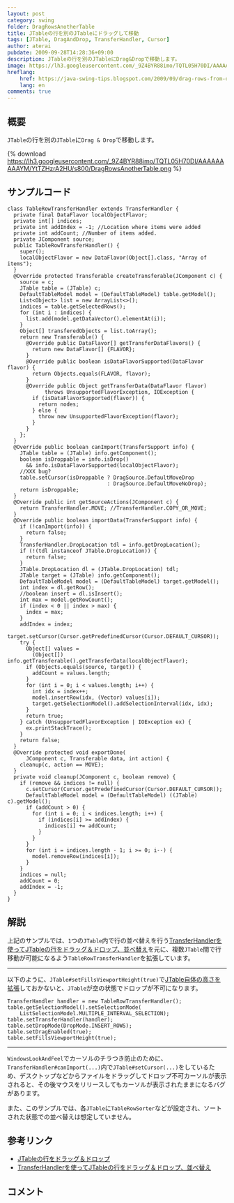 ```yaml
---
layout: post
category: swing
folder: DragRowsAnotherTable
title: JTableの行を別のJTableにドラッグして移動
tags: [JTable, DragAndDrop, TransferHandler, Cursor]
author: aterai
pubdate: 2009-09-28T14:28:36+09:00
description: JTableの行を別のJTableにDrag&Dropで移動します。
image: https://lh3.googleusercontent.com/_9Z4BYR88imo/TQTL05H70DI/AAAAAAAAAYM/YtTZHzrA2HU/s800/DragRowsAnotherTable.png
hreflang:
    href: https://java-swing-tips.blogspot.com/2009/09/drag-rows-from-one-jtable-to-another.html
    lang: en
comments: true
---
```

## 概要
`JTable`の行を別の`JTable`に`Drag & Drop`で移動します。

{% download https://lh3.googleusercontent.com/_9Z4BYR88imo/TQTL05H70DI/AAAAAAAAAYM/YtTZHzrA2HU/s800/DragRowsAnotherTable.png %}

## サンプルコード
<pre class="prettyprint"><code>class TableRowTransferHandler extends TransferHandler {
  private final DataFlavor localObjectFlavor;
  private int[] indices;
  private int addIndex = -1; //Location where items were added
  private int addCount; //Number of items added.
  private JComponent source;
  public TableRowTransferHandler() {
    super();
    localObjectFlavor = new DataFlavor(Object[].class, "Array of items");
  }
  @Override protected Transferable createTransferable(JComponent c) {
    source = c;
    JTable table = (JTable) c;
    DefaultTableModel model = (DefaultTableModel) table.getModel();
    List&lt;Object&gt; list = new ArrayList&lt;&gt;();
    indices = table.getSelectedRows();
    for (int i : indices) {
      list.add(model.getDataVector().elementAt(i));
    }
    Object[] transferedObjects = list.toArray();
    return new Transferable() {
      @Override public DataFlavor[] getTransferDataFlavors() {
        return new DataFlavor[] {FLAVOR};
      }
      @Override public boolean isDataFlavorSupported(DataFlavor flavor) {
        return Objects.equals(FLAVOR, flavor);
      }
      @Override public Object getTransferData(DataFlavor flavor)
            throws UnsupportedFlavorException, IOException {
        if (isDataFlavorSupported(flavor)) {
          return nodes;
        } else {
          throw new UnsupportedFlavorException(flavor);
        }
      }
    };
  }
  @Override public boolean canImport(TransferSupport info) {
    JTable table = (JTable) info.getComponent();
    boolean isDroppable = info.isDrop()
      &amp;&amp; info.isDataFlavorSupported(localObjectFlavor);
    //XXX bug?
    table.setCursor(isDroppable ? DragSource.DefaultMoveDrop
                                : DragSource.DefaultMoveNoDrop);
    return isDroppable;
  }
  @Override public int getSourceActions(JComponent c) {
    return TransferHandler.MOVE; //TransferHandler.COPY_OR_MOVE;
  }
  @Override public boolean importData(TransferSupport info) {
    if (!canImport(info)) {
      return false;
    }
    TransferHandler.DropLocation tdl = info.getDropLocation();
    if (!(tdl instanceof JTable.DropLocation)) {
      return false;
    }
    JTable.DropLocation dl = (JTable.DropLocation) tdl;
    JTable target = (JTable) info.getComponent();
    DefaultTableModel model = (DefaultTableModel) target.getModel();
    int index = dl.getRow();
    //boolean insert = dl.isInsert();
    int max = model.getRowCount();
    if (index &lt; 0 || index &gt; max) {
      index = max;
    }
    addIndex = index;
    target.setCursor(Cursor.getPredefinedCursor(Cursor.DEFAULT_CURSOR));
    try {
      Object[] values =
        (Object[]) info.getTransferable().getTransferData(localObjectFlavor);
      if (Objects.equals(source, target)) {
        addCount = values.length;
      }
      for (int i = 0; i &lt; values.length; i++) {
        int idx = index++;
        model.insertRow(idx, (Vector) values[i]);
        target.getSelectionModel().addSelectionInterval(idx, idx);
      }
      return true;
    } catch (UnsupportedFlavorException | IOException ex) {
      ex.printStackTrace();
    }
    return false;
  }
  @Override protected void exportDone(
      JComponent c, Transferable data, int action) {
    cleanup(c, action == MOVE);
  }
  private void cleanup(JComponent c, boolean remove) {
    if (remove &amp;&amp; indices != null) {
      c.setCursor(Cursor.getPredefinedCursor(Cursor.DEFAULT_CURSOR));
      DefaultTableModel model = (DefaultTableModel) ((JTable) c).getModel();
      if (addCount &gt; 0) {
        for (int i = 0; i &lt; indices.length; i++) {
          if (indices[i] &gt;= addIndex) {
            indices[i] += addCount;
          }
        }
      }
      for (int i = indices.length - 1; i &gt;= 0; i--) {
        model.removeRow(indices[i]);
      }
    }
    indices = null;
    addCount = 0;
    addIndex = -1;
  }
}
</code></pre>

## 解説
上記のサンプルでは、`1`つの`JTable`内で行の並べ替えを行う[TransferHandlerを使ってJTableの行をドラッグ＆ドロップ、並べ替え](https://ateraimemo.com/Swing/DnDReorderTable.html)を元に、複数`JTable`間で行移動が可能になるよう`TableRowTransferHandler`を拡張しています。

- - - -
以下のように、`JTable#setFillsViewportHeight(true)`で[JTable自体の高さを拡張](https://ateraimemo.com/Swing/FillsViewportHeight.html)しておかないと、`JTable`が空の状態でドロップが不可になります。

<pre class="prettyprint"><code>TransferHandler handler = new TableRowTransferHandler();
table.getSelectionModel().setSelectionMode(
    ListSelectionModel.MULTIPLE_INTERVAL_SELECTION);
table.setTransferHandler(handler);
table.setDropMode(DropMode.INSERT_ROWS);
table.setDragEnabled(true);
table.setFillsViewportHeight(true);
</code></pre>

- - - -
`WindowsLookAndFeel`でカーソルのチラつき防止のために、`TransferHandler#canImport(...)`内で`JTable#setCursor(...)`をしているため、デスクトップなどからファイルをドラッグしてドロップ不可カーソルが表示されると、その後マウスをリリースしてもカーソルが表示されたままになるバグがあります。

また、このサンプルでは、各`JTable`に`TableRowSorter`などが設定され、ソートされた状態での並べ替えは想定していません。

## 参考リンク
- [JTableの行をドラッグ＆ドロップ](https://ateraimemo.com/Swing/DnDTable.html)
- [TransferHandlerを使ってJTableの行をドラッグ＆ドロップ、並べ替え](https://ateraimemo.com/Swing/DnDReorderTable.html)

<!-- dummy comment line for breaking list -->

## コメント
